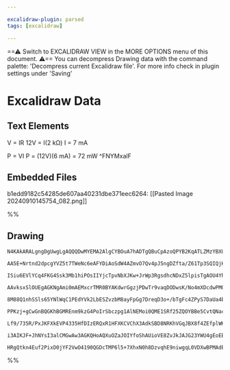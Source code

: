 ```yaml
---

excalidraw-plugin: parsed
tags: [excalidraw]

---
```

==⚠  Switch to EXCALIDRAW VIEW in the MORE OPTIONS menu of this document. ⚠== You can decompress Drawing data with the command palette: 'Decompress current Excalidraw file'. For more info check in plugin settings under 'Saving'


# Excalidraw Data
## Text Elements
V = IR
12V = I(2 kΩ)
I = 7 mA

P = VI
P = (12V)(6 mA) = 72 mW ^FNYMxalF

## Embedded Files
b1edd9182c54285de607aa40231dbe371eec6264: [[Pasted Image 20240910145754_082.png]]

%%
## Drawing
```compressed-json
N4KAkARALgngDgUwgLgAQQQDwMYEMA2AlgCYBOuA7hADTgQBuCpAzoQPYB2KqATLZMzYBXUtiRoIACyhQ4zZAHoFAc0JRJQgEYA6bGwC2CgF7N6hbEcK4OCtptbErHALRY8RMpWdx8Q1TdIEfARcZgRmBShcZQUebQAWbQAGGjoghH0EDihmbgBtcDBQMBKIEm4IAHUAMwBOLQAJelqAWQARfQBGXAAZHgBRKApsAH1CVJLIWEQKwn1opH5SzG5n

AA5E+Nrtnd2dpcgYVZ5t7TWeNc6eAFYDiAoSdW4AZmvO7Qv4pJ5ngDZfta/Z61Tp3SQIQjKaTcG4Adju1mUwW4STuzCgpDYAGsEABhNj4NikCoY6zMOC4QLZCalTS4bBY5SYoQcYj4wnEiSkjjkylZKA0yDVQj4fAAZVgyIkgg8gog6MxOMqj0kMLRGOxCAlMCl6Bl5TuzKhHHCuTQoMKkDYFOwaiO5qSqMtECZwjgAEliGbUHkALp3arkTKe7gc

ISiu6EVlYCq4FKG4Ssk3Mb1hiPOsIIYjcTpvNbXJKw+JrWp3RgsdhcNDxZ5lpisTgAOU4YhhSXi1w28V+8QtkzKzDa6SgWe41QIYTumkTxH6wUy2VT4fwdyEcGIuBH2fNsJu227nR7NbuRA4WNDy5PbAZo7Q4/wk4zUSgQm9EEQrKjyjlwuCIYkmidFmxAguc2DXPEFzXMQCC/IWuC4F8PydMQmgIM8sJAQg2C/DwPZysw7jiD6lpgH2kydJavqF

AAvksxSlOUEgAGKNgAmi0mAEMxcrTMR0BYAKdwrGgzjPDwTr9vaqDODwsK/No4mXDcdwPMQTxoDw3bJNctRdrUsKFkkzxXGCEJQgK5oFgiHBIsRkmlAqmrskSFQAMRAZ5izOnSDKuiybIEq5XLkDyFJUkJzq/uKkr8fq2bqoqCDKupqqaYlmrarq8oEgazpGpIybeuRVo2naOaOnc/kel6+T+lFQYIP+qBpiuzpRjBInoLgnRysySamhe6b9pm26

8M88Q1nhSSls65YNlWqC1PEdYVk2LbESZvzbM8ayFpGg7DreqD3o+/bTgFc4ZPyS7DaUa4bluOa7rpy1FjcnQOZAp7nmgrVXjeY2nQgdwjpglnoAAaqgAC8qDugASgAOhwVzQ3D7oABQ8KgWKAJXAACUKPurDqCwqg+gAIIoyjAAKpOQ+6dOk5jaME5jvwU5TBOk7uFOVH1lAACqCRU6Pw8jqM8OLWM4/jRMcCTcPk1TNMcPTcOM8zcOs9L7Oc1T

PPKzj+gCwGnBQGKhBGMREnm9kzG4PoIrSbczpg1AlNEMoi0QME1SRf25ZQOYBBe5CvtQNacp6NkuBRkwzX/c6RKQlGBAi+DYuk4jKNozn2O44TxO81zasa6gWvqyzbMc1zRtkybZvOrgQhRwj4TW8RGJCCDzqnggDTmdC5ofNctHgPVkC4HAcASpuxEMdA4KZBU3vQksDCEAgFAAEL0oy/WBRy7nVGf580hA2AiBF7ojvoEpJS5nLoB5CBeZf1+k

Lf9/735R/PxJKFXkEVP4335HfDIzERQxR1HFXKCVChX3AdkSBD8NRKhVGqJBX8f4ZEfplWKFR4pgO/hA++CNhDGkGuaTeuDyEZAAPJlVgBVByyCyGoPvsxC2jtnb4FdnQlBUA0E8OyFbG2bYhGcJEffTOntva+39oHSA9CuH4KiKQT2382AUHBLgMaydShqNkRkforJKY6L0SEMaEBKSYioNIvBVMrFC3gPxI+l9CKYlFAADW4PEWEaxN7eIJPgN

i3AIKJF+JhNYsI3alCMGwAw3AGKQHoAQXuOZaJOIYfoShAUioVE8ZvJkJAJG23YWU4gEoEBwEiaU0gJAWhsBguY3AmhghAwnH3Uo1TAFoDSRAXeBJbFuVxLUCZEy5Qd2UOGSk7l+htCWUsiAOScHCIITiZhIdOC3TaqUQMTsEAd2jE02yqTnRZA6V07gPdenGKIPUtA9y7gcGOXc0gvc7jCCgAPT5vd1mlDsAAK2wjkMU7y4AtLae8zpx1gab3pC

HRgQtkn4Euf2PixD0jYF2VwO4190QGDcTMP6l5+7XhxN0h8DzvqhE9niwgqL0VDXwBPMAdE6C/nCKkmiIAaJAA==
```
%%